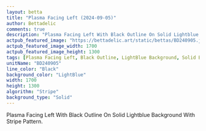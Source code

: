 ```yaml
---
layout: betta
title: "Plasma Facing Left (2024-09-05)"
author: Bettadelic
comments: true
description: "Plasma Facing Left With Black Outline On Solid Lightblue Background With Stripe Pattern."
actpub_featured_image: "https://bettadelic.art/static/bettas/BD240905.jpg"
actpub_featured_image_width: 1700
actpub_featured_image_height: 1300
tags: [Plasma Facing Left, Black Outline, LightBlue Background, Solid Background Pattern, Stripe Pattern, September 2024]
unitName: "BD240905"
line_color: "Black"
background_color: "LightBlue"
width: 1700
height: 1300
algorithm: "Stripe"
background_type: "Solid"
---
```


Plasma Facing Left With Black Outline On Solid Lightblue Background With Stripe Pattern.
